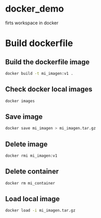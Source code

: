 # docker_demo
firts workspace in docker

# Build dockerfile


## Build the dockerfile image

```bash
docker build -t mi_imagen:v1 .
```

## Check docker local images

```bash
docker images
```

## Save image

```bash
docker save mi_imagen > mi_imagen.tar.gz
```

## Delete image

```bash
docker rmi mi_imagen:v1
```

## Delete container
```bash
docker rm mi_container
```

## Load local image

```bash
docker load -i mi_imagen.tar.gz
```
